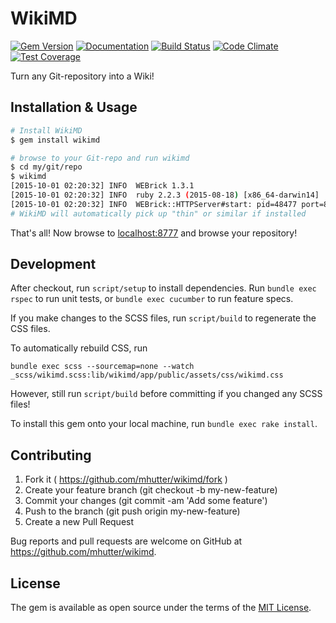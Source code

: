 # WikiMD
[![Gem Version](https://badge.fury.io/rb/wikimd.svg)](http://badge.fury.io/rb/wikimd)
[![Documentation](http://img.shields.io/badge/docs-rdoc.info-blue.svg)](http://rubydoc.org/gems/wikimd/frames)
[![Build Status](https://travis-ci.org/mhutter/wikimd.svg)](https://travis-ci.org/mhutter/wikimd)
[![Code Climate](https://codeclimate.com/github/mhutter/wikimd/badges/gpa.svg)](https://codeclimate.com/github/mhutter/wikimd)
[![Test Coverage](https://codeclimate.com/github/mhutter/wikimd/badges/coverage.svg)](https://codeclimate.com/github/mhutter/wikimd/coverage)


Turn any Git-repository into a Wiki!

## Installation & Usage

```bash
# Install WikiMD
$ gem install wikimd

# browse to your Git-repo and run wikimd
$ cd my/git/repo
$ wikimd
[2015-10-01 02:20:32] INFO  WEBrick 1.3.1
[2015-10-01 02:20:32] INFO  ruby 2.2.3 (2015-08-18) [x86_64-darwin14]
[2015-10-01 02:20:32] INFO  WEBrick::HTTPServer#start: pid=48477 port=8777
# WikiMD will automatically pick up "thin" or similar if installed
```

That's all! Now browse to [localhost:8777](http://localhost:8777) and browse your repository!

## Development

After checkout, run `script/setup` to install dependencies. Run `bundle exec rspec` to run unit tests, or `bundle exec cucumber` to run feature specs.

If you make changes to the SCSS files, run `script/build` to regenerate the CSS files.

To automatically rebuild CSS, run

    bundle exec scss --sourcemap=none --watch _scss/wikimd.scss:lib/wikimd/app/public/assets/css/wikimd.css

However, still run `script/build` before committing if you changed any SCSS files!

To install this gem onto your local machine, run `bundle exec rake install`.


## Contributing

1. Fork it ( https://github.com/mhutter/wikimd/fork )
2. Create your feature branch (git checkout -b my-new-feature)
3. Commit your changes (git commit -am 'Add some feature')
4. Push to the branch (git push origin my-new-feature)
5. Create a new Pull Request

Bug reports and pull requests are welcome on GitHub at https://github.com/mhutter/wikimd.


## License

The gem is available as open source under the terms of the [MIT License](http://opensource.org/licenses/MIT).
